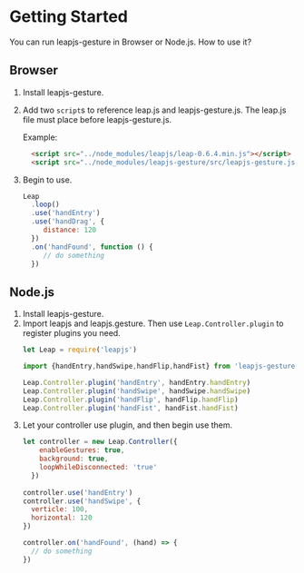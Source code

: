# Getting Started

You can run leapjs-gesture in Browser or Node.js. How to use it?

## Browser

1. Install leapjs-gesture.
2. Add two `script`s to reference leap.js and leapjs-gesture.js. The leap.js file must place before leapjs-gesture.js.

   Example:
   ```html
     <script src="../node_modules/leapjs/leap-0.6.4.min.js"></script>
     <script src="../node_modules/leapjs-gesture/src/leapjs-gesture.js"></script>
   ```
3. Begin to use.
   ```js
   Leap
     .loop()
     .use('handEntry')
     .use('handDrag', {
        distance: 120
     })
     .on('handFound', function () {    
        // do something
     })
   ```
   
## Node.js

1. Install leapjs-gesture.
2. Import leapjs and leapjs.gesture. Then use `Leap.Controller.plugin` to register plugins you need.
   ```js
   let Leap = require('leapjs')
   
   import {handEntry,handSwipe,handFlip,handFist} from 'leapjs-gesture'

   Leap.Controller.plugin('handEntry', handEntry.handEntry)
   Leap.Controller.plugin('handSwipe', handSwipe.handSwipe)
   Leap.Controller.plugin('handFlip', handFlip.handFlip)
   Leap.Controller.plugin('handFist', handFist.handFist)
   ```
3. Let your controller use plugin, and then begin use them.
   ```js
   let controller = new Leap.Controller({
       enableGestures: true,
       background: true,
       loopWhileDisconnected: 'true'
     })
  
   controller.use('handEntry')
   controller.use('handSwipe', {
     verticle: 100,
     horizontal: 120
   })

   controller.on('handFound', (hand) => {
     // do something
   })
   ```
